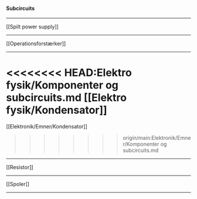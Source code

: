 
#### Subcircuits

***
[[Spilt power supply]]
***
[[Operationsforstærker]]
***
<<<<<<<< HEAD:Elektro fysik/Komponenter og subcircuits.md
[[Elektro fysik/Kondensator]]
========
[[Elektronik/Emner/Kondensator]]
>>>>>>>> origin/main:Elektronik/Emner/Komponenter og subcircuits.md
***
[[Resistor]]
***
[[Spoler]]
***

